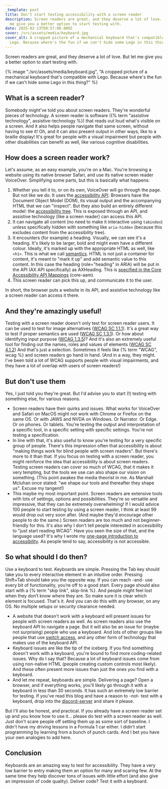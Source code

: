 ```yaml
---
_template: post
title: Don't start testing accessibility with a screen reader
description: Screen readers are great, and they deserve a lot of love. But let
  me give you a better option to start testing with.
date: 2025-02-13T09:57:00.000Z
cover: /src/assets/media/keyboard.jpg
cover_alt: A cropped picture of a mechanical keyboard that's compatible with
  Lego. Because where's the fun if we can't hide some Lego in this thing?
---
```


Screen readers are great, and they deserve a lot of love. But let me give you a better option to start testing with.

{% image "./src/assets/media/keyboard.jpg", "A cropped picture of a mechanical keyboard that's compatible with Lego. Because where's the fun if we can't hide some Lego in this thing?" %}

## What is a screen reader?
Somebody might've told you about screen readers. They're wonderful pieces of technology. A screen reader is software ({% term "assistive technology", assistive-technology %}) that reads out loud what's visible on a screen. And it also helps people navigate that same screen, without having to see it! Oh, and it can also present output in other ways, like to a braille display!
It's great for people with a visual impairment but people with other disabilities can benefit as well, like various cognitive disabilities.

## How does a screen reader work?
Let's assume, as an easy example, you're on a Mac. You're browsing a website using its native browser Safari, and use its native screen reader VoiceOver.
Simplifying some parts, but this is basically what happens:
1. Whether you tell it to, or on its own, VoiceOver will go through the page. But not like we do. It uses the [accessibility API](https://www.w3.org/TR/wai-aria/#dfn-accessibility-api). Browsers have the Document Object Model (DOM), its visual output and the accompanying HTML that we can "inspect". But they also build an entirely different model: the [accessibility tree](https://www.w3.org/TR/wai-aria/#accessibility_tree). This is exposed through an API, and assistive technology (like a screen reader) can access this API. 
2. It can navigate all content (no need to make it interactive using `tabindex`) unless specifically hidden with something like `aria-hidden` (because this excludes content from the accessibility tree). 
3. It encounters (for example) a heading. Visually, we can see it's a heading. It's likely to be larger, bold and might even have a different colour. Ideally, it's marked up with the appropriate HTML as well, like `<h1>`. This is what we call [semantics](https://www.erikkroes.nl/blog/semantics-what-does-it-mean/). HTML is not just a container for content, it's meant to "mark it up" and add semantic value to this content. In this case the heading (role="heading" in ARIA) will be put in the API (AX API specifically) as AXHeading. This is [specified in the Core Accessibility API Mappings](https://www.w3.org/TR/core-aam-1.2/#role-map-heading) (core-aam).
4. This screen reader can pick this up, and communicate it to the user.

In short, the browser puts a website in its API, and assistive technology like a screen reader can access it there. 

## And they're amazingly useful!
Testing with a screen reader doesn't only test for screen reader users. It can be used to test for image alternatives ([WCAG SC 1.1.1](https://www.w3.org/WAI/WCAG22/Understanding/non-text-content.html)). It's a great way to test if proper semantics are used ([WCAG SC 1.3.1](https://www.w3.org/WAI/WCAG22/quickref/#info-and-relationships)). Or how about identifying input purpose ([WCAG 1.3.5](https://www.w3.org/WAI/WCAG22/Understanding/identify-input-purpose.html))? And it's also an extremely useful tool for finding out the names, roles and values of elements ([WCAG SC 4.1.2](https://www.w3.org/WAI/WCAG22/Understanding/name-role-value.html))
And that's just a selection. Sometimes it feels like {% term "WCAG", wcag %} and screen readers go hand in hand. (And in a way, they might. I've been told a lot of WCAG supports people with visual impairments, and they have a lot of overlap with users of screen readers!)

## But don't use them
Yes, I just told you they're great. But I'd advise you to start (!) testing with something else, for various reasons.
- Screen readers have their quirks and issues. What works for VoiceOver and Safari on MacOS might not work with Chrome or Firefox on the same OS. Or with JAWS and NVDA on Windows. Or Narrator. Or Edge. Or on phones. Or tablets. You're testing the output and interpretation of a specific tool, in a specific setting with specific settings. You're not testing a specification.
- In line with that, it's also useful to know you're testing for a very specific group of people. There's this impression often that accessibility is about "making things work for blind people with screen readers". But there's more to it than that. If you focus on testing with a screen reader, you might reinforce the idea that accessibility is about screen readers. Testing screen readers can cover so much of WCAG, that it makes it very tempting, but the tools we use can also shape our vision on something. (This point awakes the media theorist in me. As Marshall Mcluhan once stated: "we shape our tools and thereafter they shape us". Excuse my tangent!)
- This maybe my most important point. Screen readers are extensive tools with lots of settings, options and possibilities. They're so versatile and impressive, that they can be extremely overwhelming! If I would advice 100 people to start testing by using a screen reader, I think at least 99 would drop out very soon after. (And maybe they'd encourage other people to do the same.) Screen readers are too much and not beginner-friendly for this. It's also why I don't tell people interested in accessibility to "just start reading WCAG". Have you seen the size of that, and the language used? It's why I wrote my [one-page introduction to accessibility](https://www.solidstart.info/). As people tend to say, accessibility is not accessible. 

## So what should I do then?
Use a keyboard to test. Keyboards are simple. Pressing the Tab key should take you to every interactive element in an intuitive order. Pressing Shift+Tab should take you the opposite way. If you can reach -and- use every bit of functionality, you’re off to a good start. Every page should also start with a {% term "skip link", skip-link %}. And people might feel lost when they don’t know where they are. So make sure it is clear which element is focused. That's it. And you can do this with any browser, on any OS. No multiple setups or security clearance needed.

- A website that doesn't work with a keyboard will present issues for people with screen readers as well. As screen readers also use the keyboard API to navigate a page. But it will also be an issue for (maybe not surprising) people who use a keyboard. And lots of other groups like people that use [switch access](https://en.wikipedia.org/wiki/Switch_access), and any other form of technology that makes use of the keyboard API.
- Keyboard issues are like the tip of the iceberg. If you find something doesn't work with a keyboard, you're bound to find more coding-related issues. Why do I say that? Because a lot of keyboard issues come from using non-native HTML (people creating custom controls most likely). And these often present more issues than just the ones you find with a keyboard.
- And let me repeat, keyboards are simple. Delivering a page? Open a browser, and if everything works, you'll likely go through it with a keyboard in less than 30 seconds. It has such an extremely low barrier for testing. If you've read this blog and have a reason to -not- test with a keyboard, drop into the [discord-server](https://discord.gg/FSRZDPDzrQ) and share it please. 

But I'll also be honest, and practical. If you already have a screen reader set up and you know how to use it... please do test with a screen reader as well. Just don't scare people off setting them up as some sort of baseline. I didn't have my driving lessons in a Formula 1 car either. I didn't start programming by learning from a bunch of punch cards. And I bet you have your own analogies to add here.

## Conclusion
Keyboards are an amazing way to test for accessibility. They have a very low barrier to entry making them an option for many and scaring few. At the same time they help discover tons of issues with little effort (and also give an impression of code quality).
Deliver code? Test it with a keyboard.




